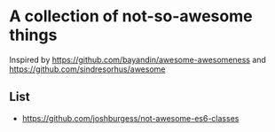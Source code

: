 # A collection of not-so-awesome things
Inspired by https://github.com/bayandin/awesome-awesomeness and https://github.com/sindresorhus/awesome

## List
- https://github.com/joshburgess/not-awesome-es6-classes
